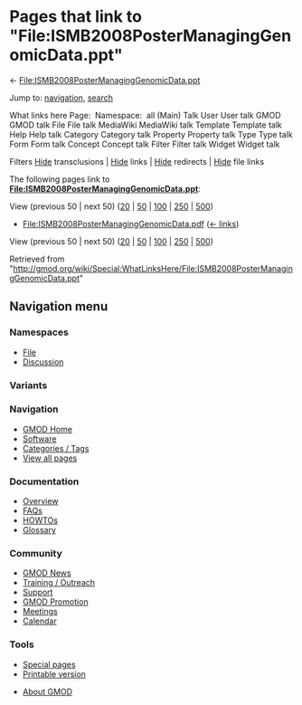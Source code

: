 <div id="mw-page-base" class="noprint">

</div>

<div id="mw-head-base" class="noprint">

</div>

<div id="content" class="mw-body" role="main">

<span id="top"></span>

<div id="mw-js-message" style="display:none;">

</div>



# <span dir="auto">Pages that link to "File:ISMB2008PosterManagingGenomicData.ppt"</span>

<div id="bodyContent">

<div id="contentSub">

←
[File:ISMB2008PosterManagingGenomicData.ppt](/wiki/File:ISMB2008PosterManagingGenomicData.ppt "File:ISMB2008PosterManagingGenomicData.ppt")

</div>

<div id="jump-to-nav" class="mw-jump">

Jump to: [navigation](#mw-navigation), [search](#p-search)

</div>

<div id="mw-content-text">

What links here Page:  Namespace:  all (Main) Talk User User talk GMOD
GMOD talk File File talk MediaWiki MediaWiki talk Template Template talk
Help Help talk Category Category talk Property Property talk Type Type
talk Form Form talk Concept Concept talk Filter Filter talk Widget
Widget talk

Filters
[Hide](/mediawiki/index.php?title=Special:WhatLinksHere/File:ISMB2008PosterManagingGenomicData.ppt&hidetrans=1 "Special:WhatLinksHere/File:ISMB2008PosterManagingGenomicData.ppt")
transclusions \|
[Hide](/mediawiki/index.php?title=Special:WhatLinksHere/File:ISMB2008PosterManagingGenomicData.ppt&hidelinks=1 "Special:WhatLinksHere/File:ISMB2008PosterManagingGenomicData.ppt")
links \|
[Hide](/mediawiki/index.php?title=Special:WhatLinksHere/File:ISMB2008PosterManagingGenomicData.ppt&hideredirs=1 "Special:WhatLinksHere/File:ISMB2008PosterManagingGenomicData.ppt")
redirects \|
[Hide](/mediawiki/index.php?title=Special:WhatLinksHere/File:ISMB2008PosterManagingGenomicData.ppt&hideimages=1 "Special:WhatLinksHere/File:ISMB2008PosterManagingGenomicData.ppt")
file links

The following pages link to
**[File:ISMB2008PosterManagingGenomicData.ppt](/wiki/File:ISMB2008PosterManagingGenomicData.ppt "File:ISMB2008PosterManagingGenomicData.ppt")**:

View (previous 50 \| next 50)
([20](/mediawiki/index.php?title=Special:WhatLinksHere/File:ISMB2008PosterManagingGenomicData.ppt&limit=20 "Special:WhatLinksHere/File:ISMB2008PosterManagingGenomicData.ppt")
\|
[50](/mediawiki/index.php?title=Special:WhatLinksHere/File:ISMB2008PosterManagingGenomicData.ppt&limit=50 "Special:WhatLinksHere/File:ISMB2008PosterManagingGenomicData.ppt")
\|
[100](/mediawiki/index.php?title=Special:WhatLinksHere/File:ISMB2008PosterManagingGenomicData.ppt&limit=100 "Special:WhatLinksHere/File:ISMB2008PosterManagingGenomicData.ppt")
\|
[250](/mediawiki/index.php?title=Special:WhatLinksHere/File:ISMB2008PosterManagingGenomicData.ppt&limit=250 "Special:WhatLinksHere/File:ISMB2008PosterManagingGenomicData.ppt")
\|
[500](/mediawiki/index.php?title=Special:WhatLinksHere/File:ISMB2008PosterManagingGenomicData.ppt&limit=500 "Special:WhatLinksHere/File:ISMB2008PosterManagingGenomicData.ppt"))

- [File:ISMB2008PosterManagingGenomicData.pdf](/wiki/File:ISMB2008PosterManagingGenomicData.pdf "File:ISMB2008PosterManagingGenomicData.pdf")
  ‎ <span class="mw-whatlinkshere-tools">([←
  links](/mediawiki/index.php?title=Special:WhatLinksHere&target=File%3AISMB2008PosterManagingGenomicData.pdf "Special:WhatLinksHere"))</span>

View (previous 50 \| next 50)
([20](/mediawiki/index.php?title=Special:WhatLinksHere/File:ISMB2008PosterManagingGenomicData.ppt&limit=20 "Special:WhatLinksHere/File:ISMB2008PosterManagingGenomicData.ppt")
\|
[50](/mediawiki/index.php?title=Special:WhatLinksHere/File:ISMB2008PosterManagingGenomicData.ppt&limit=50 "Special:WhatLinksHere/File:ISMB2008PosterManagingGenomicData.ppt")
\|
[100](/mediawiki/index.php?title=Special:WhatLinksHere/File:ISMB2008PosterManagingGenomicData.ppt&limit=100 "Special:WhatLinksHere/File:ISMB2008PosterManagingGenomicData.ppt")
\|
[250](/mediawiki/index.php?title=Special:WhatLinksHere/File:ISMB2008PosterManagingGenomicData.ppt&limit=250 "Special:WhatLinksHere/File:ISMB2008PosterManagingGenomicData.ppt")
\|
[500](/mediawiki/index.php?title=Special:WhatLinksHere/File:ISMB2008PosterManagingGenomicData.ppt&limit=500 "Special:WhatLinksHere/File:ISMB2008PosterManagingGenomicData.ppt"))

</div>

<div class="printfooter">

Retrieved from
"<http://gmod.org/wiki/Special:WhatLinksHere/File:ISMB2008PosterManagingGenomicData.ppt>"

</div>

<div id="catlinks" class="catlinks catlinks-allhidden">

</div>

<div class="visualClear">

</div>

</div>

</div>

<div id="mw-navigation">

## Navigation menu

<div id="mw-head">



<div id="left-navigation">

<div id="p-namespaces" class="vectorTabs" role="navigation"
aria-labelledby="p-namespaces-label">

### Namespaces

- <span id="ca-nstab-image"><a href="/wiki/File:ISMB2008PosterManagingGenomicData.ppt" accesskey="c"
  title="View the file page [c]">File</a></span>
- <span id="ca-talk"><a
  href="/mediawiki/index.php?title=File_talk:ISMB2008PosterManagingGenomicData.ppt&amp;action=edit&amp;redlink=1"
  accesskey="t"
  title="Discussion about the content page [t]">Discussion</a></span>

</div>

<div id="p-variants" class="vectorMenu emptyPortlet" role="navigation"
aria-labelledby="p-variants-label">

### 

### Variants[](#)

<div class="menu">

</div>

</div>

</div>

<div id="right-navigation">





</div>



</div>

</div>

</div>

<div id="mw-panel">

<div id="p-logo" role="banner">

<a href="/wiki/Main_Page"
style="background-image: url(http://gmod.org/images/GMOD-cogs.png);"
title="Visit the main page"></a>

</div>

<div id="p-Navigation" class="portal" role="navigation"
aria-labelledby="p-Navigation-label">

### Navigation

<div class="body">

- <span id="n-GMOD-Home">[GMOD Home](/wiki/Main_Page)</span>
- <span id="n-Software">[Software](/wiki/GMOD_Components)</span>
- <span id="n-Categories-.2F-Tags">[Categories /
  Tags](/wiki/Categories)</span>
- <span id="n-View-all-pages">[View all
  pages](/wiki/Special:AllPages)</span>

</div>

</div>

<div id="p-Documentation" class="portal" role="navigation"
aria-labelledby="p-Documentation-label">

### Documentation

<div class="body">

- <span id="n-Overview">[Overview](/wiki/Overview)</span>
- <span id="n-FAQs">[FAQs](/wiki/Category:FAQ)</span>
- <span id="n-HOWTOs">[HOWTOs](/wiki/Category:HOWTO)</span>
- <span id="n-Glossary">[Glossary](/wiki/Glossary)</span>

</div>

</div>

<div id="p-Community" class="portal" role="navigation"
aria-labelledby="p-Community-label">

### Community

<div class="body">

- <span id="n-GMOD-News">[GMOD News](/wiki/GMOD_News)</span>
- <span id="n-Training-.2F-Outreach">[Training /
  Outreach](/wiki/Training_and_Outreach)</span>
- <span id="n-Support">[Support](/wiki/Support)</span>
- <span id="n-GMOD-Promotion">[GMOD
  Promotion](/wiki/GMOD_Promotion)</span>
- <span id="n-Meetings">[Meetings](/wiki/Meetings)</span>
- <span id="n-Calendar">[Calendar](/wiki/Calendar)</span>

</div>

</div>

<div id="p-tb" class="portal" role="navigation"
aria-labelledby="p-tb-label">

### Tools

<div class="body">

- <span id="t-specialpages"><a href="/wiki/Special:SpecialPages" accesskey="q"
  title="A list of all special pages [q]">Special pages</a></span>
- <span id="t-print"><a
  href="/mediawiki/index.php?title=Special:WhatLinksHere/File:ISMB2008PosterManagingGenomicData.ppt&amp;printable=yes"
  rel="alternate" accesskey="p"
  title="Printable version of this page [p]">Printable version</a></span>

</div>

</div>

</div>

</div>

<div id="footer" role="contentinfo">

- <span id="footer-places-about">[About
  GMOD](/wiki/GMOD:About "GMOD:About")</span>

<!-- -->






</div>
